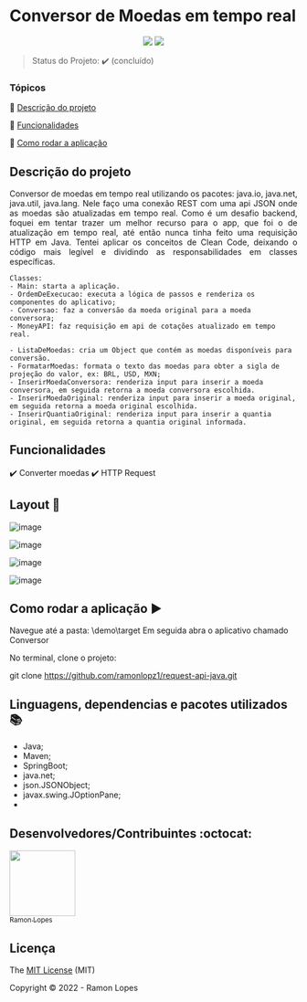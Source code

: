 
<h1>Conversor de Moedas em tempo real</h1> 



<p align="center">
    <img src="http://img.shields.io/static/v1?label=License&message=MIT&color=green&style=for-the-badge"/>
    <img src="http://img.shields.io/static/v1?label=STATUS&message=CONCLUIDO&color=GREEN&style=for-the-badge"/>
</p>

> Status do Projeto: :heavy_check_mark: (concluído)

### Tópicos 

:small_blue_diamond: [Descrição do projeto](#descrição-do-projeto)

:small_blue_diamond: [Funcionalidades](#funcionalidades)

:small_blue_diamond: [Como rodar a aplicação](#como-rodar-a-aplicação-arrow_forward)
 

## Descrição do projeto 

<p align="justify">
  Conversor de moedas em tempo real utilizando os pacotes: java.io, java.net, java.util, java.lang.
  Nele faço uma conexão REST com uma api JSON onde as moedas são atualizadas em tempo real.
  Como é um desafio backend, foquei em tentar trazer um melhor recurso para o app, que foi o de atualização em tempo real, 
  até então nunca tinha feito uma requisição HTTP em Java. Tentei aplicar os conceitos de Clean Code, deixando
  o código mais legível e dividindo as responsabilidades em classes específicas.
    
    Classes:
    - Main: starta a aplicação.
    - OrdemDeExecucao: executa a lógica de passos e renderiza os componentes do aplicativo;
    - Conversao: faz a conversão da moeda original para a moeda conversora;
    - MoneyAPI: faz requisição em api de cotações atualizado em tempo real.

    - ListaDeMoedas: cria um Object que contém as moedas disponíveis para conversão.
    - FormatarMoedas: formata o texto das moedas para obter a sigla de projeção do valor, ex: BRL, USD, MXN;
    - InserirMoedaConversora: renderiza input para inserir a moeda conversora, em seguida retorna a moeda conversora escolhida.
    - InserirMoedaOriginal: renderiza input para inserir a moeda original, em seguida retorna a moeda original escolhida.
    - InserirQuantiaOriginal: renderiza input para inserir a quantia original, em seguida retorna a quantia original informada.
</p>

## Funcionalidades

:heavy_check_mark: Converter moedas 
:heavy_check_mark: HTTP Request

## Layout :dash:

![image](https://user-images.githubusercontent.com/73000131/172507831-c9cb516b-06c6-4cf6-aa0a-af8b02e38ea3.png)

![image](https://user-images.githubusercontent.com/73000131/172507851-6d74bd1f-a707-4938-8d00-687cb68e4ee6.png)

![image](https://user-images.githubusercontent.com/73000131/172507862-031424aa-0a25-4b31-9b1a-8e2a7bf55124.png)

![image](https://user-images.githubusercontent.com/73000131/172507875-e985f7df-8c46-44d6-a016-d6d22fab23ba.png)


## Como rodar a aplicação :arrow_forward:

Navegue até a pasta: \demo\target
Em seguida abra o aplicativo chamado Conversor

No terminal, clone o projeto: 

git clone https://github.com/ramonlopz1/request-api-java.git

## Linguagens, dependencias e pacotes utilizados :books:

- Java;
- Maven;
- SpringBoot;
- java.net; 
- json.JSONObject;
- javax.swing.JOptionPane;
- 

## Desenvolvedores/Contribuintes :octocat:


[<img src="https://avatars.githubusercontent.com/u/73000131?s=400&u=8e56b5ebae13e70129e5b740440beef8a08a0b36&v=4" width=115><br><sub>Ramon Lopes</sub>](https://github.com/settings/profile)

## Licença 

The [MIT License]() (MIT)

Copyright :copyright: 2022 - Ramon Lopes
